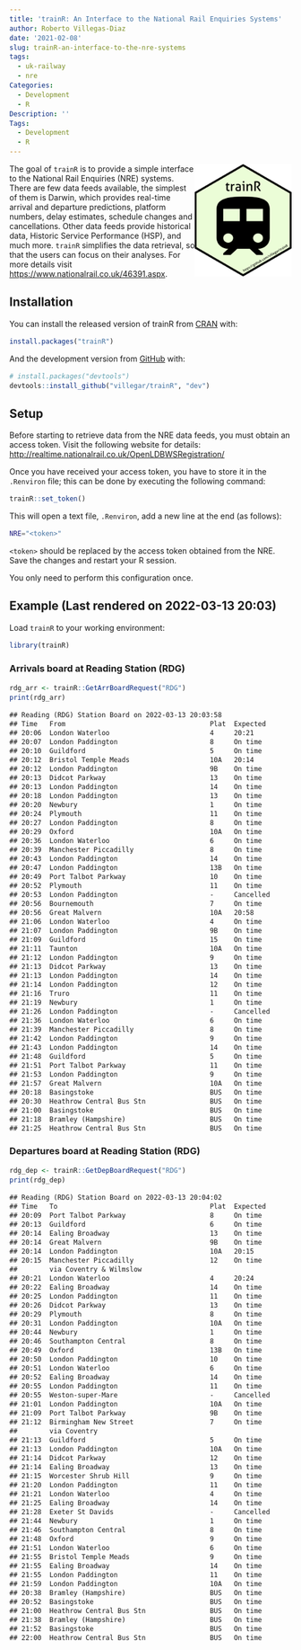```yaml
---
title: 'trainR: An Interface to the National Rail Enquiries Systems'
author: Roberto Villegas-Diaz
date: '2021-02-08'
slug: trainR-an-interface-to-the-nre-systems
tags:
  - uk-railway
  - nre
Categories:
  - Development
  - R
Description: ''
Tags:
  - Development
  - R
---
```


<img src="https://raw.githubusercontent.com/villegar/trainR/main/inst/images/logo.png" alt="logo" align="right" height=200px/>

The goal of `trainR` is to provide a simple interface to the 
National Rail Enquiries (NRE) systems. There are few data feeds 
available, the simplest of them is Darwin, which provides real-time 
arrival and departure predictions, platform numbers, delay estimates, 
schedule changes and cancellations. Other data feeds provide historical 
data, Historic Service Performance (HSP), and much more. `trainR` 
simplifies the data retrieval, so that the users can focus on their 
analyses. For more details visit 
https://www.nationalrail.co.uk/46391.aspx.

## Installation

You can install the released version of trainR from [CRAN](https://CRAN.R-project.org) with:

``` r
install.packages("trainR")
```

And the development version from [GitHub](https://github.com/) with:

``` r
# install.packages("devtools")
devtools::install_github("villegar/trainR", "dev")
```

## Setup
Before starting to retrieve data from the NRE data feeds, you must obtain an access token. 
Visit the following website for details: http://realtime.nationalrail.co.uk/OpenLDBWSRegistration/

Once you have received your access token, you have to store it in the `.Renviron` file; this can be 
done by executing the following command:


```r
trainR::set_token()
```

This will open a text file, `.Renviron`, add a new line at the end (as follows):

```bash
NRE="<token>"
```

`<token>` should be replaced by the access token obtained from the NRE. Save the changes and restart 
your R session.

You only need to perform this configuration once.

## Example (Last rendered on 2022-03-13 20:03)

Load `trainR` to your working environment:

```r
library(trainR)
```

### Arrivals board at Reading Station (RDG)


```r
rdg_arr <- trainR::GetArrBoardRequest("RDG")
print(rdg_arr)
```

```
## Reading (RDG) Station Board on 2022-03-13 20:03:58
## Time   From                                    Plat  Expected
## 20:06  London Waterloo                         4     20:21
## 20:07  London Paddington                       8     On time
## 20:10  Guildford                               5     On time
## 20:12  Bristol Temple Meads                    10A   20:14
## 20:12  London Paddington                       9B    On time
## 20:13  Didcot Parkway                          13    On time
## 20:13  London Paddington                       14    On time
## 20:18  London Paddington                       13    On time
## 20:20  Newbury                                 1     On time
## 20:24  Plymouth                                11    On time
## 20:27  London Paddington                       8     On time
## 20:29  Oxford                                  10A   On time
## 20:36  London Waterloo                         6     On time
## 20:39  Manchester Piccadilly                   8     On time
## 20:43  London Paddington                       14    On time
## 20:47  London Paddington                       13B   On time
## 20:49  Port Talbot Parkway                     10    On time
## 20:52  Plymouth                                11    On time
## 20:53  London Paddington                       -     Cancelled
## 20:56  Bournemouth                             7     On time
## 20:56  Great Malvern                           10A   20:58
## 21:06  London Waterloo                         4     On time
## 21:07  London Paddington                       9B    On time
## 21:09  Guildford                               15    On time
## 21:11  Taunton                                 10A   On time
## 21:12  London Paddington                       9     On time
## 21:13  Didcot Parkway                          13    On time
## 21:13  London Paddington                       14    On time
## 21:14  London Paddington                       12    On time
## 21:16  Truro                                   11    On time
## 21:19  Newbury                                 1     On time
## 21:26  London Paddington                       -     Cancelled
## 21:36  London Waterloo                         6     On time
## 21:39  Manchester Piccadilly                   8     On time
## 21:42  London Paddington                       9     On time
## 21:43  London Paddington                       14    On time
## 21:48  Guildford                               5     On time
## 21:51  Port Talbot Parkway                     11    On time
## 21:53  London Paddington                       9     On time
## 21:57  Great Malvern                           10A   On time
## 20:18  Basingstoke                             BUS   On time
## 20:30  Heathrow Central Bus Stn                BUS   On time
## 21:00  Basingstoke                             BUS   On time
## 21:18  Bramley (Hampshire)                     BUS   On time
## 21:25  Heathrow Central Bus Stn                BUS   On time
```

### Departures board at Reading Station (RDG)


```r
rdg_dep <- trainR::GetDepBoardRequest("RDG")
print(rdg_dep)
```

```
## Reading (RDG) Station Board on 2022-03-13 20:04:02
## Time   To                                      Plat  Expected
## 20:09  Port Talbot Parkway                     8     On time
## 20:13  Guildford                               6     On time
## 20:14  Ealing Broadway                         13    On time
## 20:14  Great Malvern                           9B    On time
## 20:14  London Paddington                       10A   20:15
## 20:15  Manchester Piccadilly                   12    On time
##        via Coventry & Wilmslow                 
## 20:21  London Waterloo                         4     20:24
## 20:22  Ealing Broadway                         14    On time
## 20:25  London Paddington                       11    On time
## 20:26  Didcot Parkway                          13    On time
## 20:29  Plymouth                                8     On time
## 20:31  London Paddington                       10A   On time
## 20:44  Newbury                                 1     On time
## 20:46  Southampton Central                     8     On time
## 20:49  Oxford                                  13B   On time
## 20:50  London Paddington                       10    On time
## 20:51  London Waterloo                         6     On time
## 20:52  Ealing Broadway                         14    On time
## 20:55  London Paddington                       11    On time
## 20:55  Weston-super-Mare                       -     Cancelled
## 21:01  London Paddington                       10A   On time
## 21:09  Port Talbot Parkway                     9B    On time
## 21:12  Birmingham New Street                   7     On time
##        via Coventry                            
## 21:13  Guildford                               5     On time
## 21:13  London Paddington                       10A   On time
## 21:14  Didcot Parkway                          12    On time
## 21:14  Ealing Broadway                         13    On time
## 21:15  Worcester Shrub Hill                    9     On time
## 21:20  London Paddington                       11    On time
## 21:21  London Waterloo                         4     On time
## 21:25  Ealing Broadway                         14    On time
## 21:28  Exeter St Davids                        -     Cancelled
## 21:44  Newbury                                 1     On time
## 21:46  Southampton Central                     8     On time
## 21:48  Oxford                                  9     On time
## 21:51  London Waterloo                         6     On time
## 21:55  Bristol Temple Meads                    9     On time
## 21:55  Ealing Broadway                         14    On time
## 21:55  London Paddington                       11    On time
## 21:59  London Paddington                       10A   On time
## 20:38  Bramley (Hampshire)                     BUS   On time
## 20:52  Basingstoke                             BUS   On time
## 21:00  Heathrow Central Bus Stn                BUS   On time
## 21:38  Bramley (Hampshire)                     BUS   On time
## 21:52  Basingstoke                             BUS   On time
## 22:00  Heathrow Central Bus Stn                BUS   On time
```
